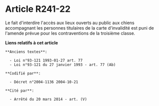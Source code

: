 # Article R241-22

Le fait d'interdire l'accès aux lieux ouverts au public aux chiens accompagnant les personnes titulaires de la carte
d'invalidité est puni de l'amende prévue pour les contraventions de la troisième classe.

**Liens relatifs à cet article**

	**Anciens textes**:

	  - Loi n°93-121 1993-01-27 art. 77
	  - Loi n°93-121 du 27 janvier 1993 - art. 77 (Ab)

	**Codifié par**:

	  - Décret n°2004-1136 2004-10-21

	**Cité par**:

	  - Arrêté du 20 mars 2014 - art. (V)
